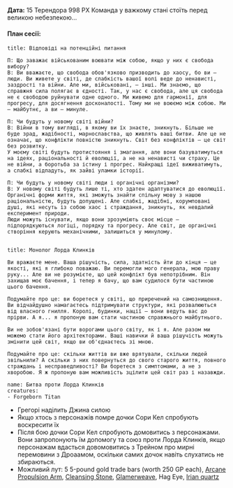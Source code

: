 **Дата:** 15 Терендора 998 РХ
Команда у важкому стані стоїть перед великою небезпекою...
#### **План сесії:**
```ad-note
title: Відповіді на потенційні питання

П: Що заважає військованим воювати між собою, якщо у них є свобода вибору?
В: Ви вважаєте, що свобода обов'язково призводить до хаосу, бо ви — люди. Ви живете у світі, де слабкість вашої волі веде до ненависті, заздрості та війни. Але ми, військовані, — інші. Ми знаємо, що справжня сила полягає в єдності. Так, у нас є свобода, але ця свобода не є свободою руйнувати одне одного. Ми живемо для гармонії, для прогресу, для досягнення досконалості. Тому ми не воюємо між собою. Ми — майбутнє, а ви — минуле.

П: Чи будуть у новому світі війни?
В: Війни в тому вигляді, в якому ви їх знаєте, зникнуть. Більше не буде зрад, жадібності, марнославства, що живлять ваші битви. Але це не означає, що конфлікти повністю зникнуть. Світ без конфліктів — це світ без розвитку.  
У моєму світі будуть протистояння і змагання, але вони базуватимуться на ідеях, раціональності й еволюції, а не на ненависті чи страху. Це не війни, а боротьба за істину і прогрес. Найкращі ідеї виживатимуть, а слабкі відпадуть, як зайві уламки історії.

П: Чи будуть у новому світі люди і органічні організми?
В: У новому світі будуть лише ті, хто здатен адаптуватися до еволюції. Органічні форми життя, які зможуть знайти спільну мову з нашою раціональністю, будуть допущені. Але слабкі, жадібні, корумповані душі, які несуть із собою хаос і страждання, зникнуть, як невдалий експеримент природи.  
Люди можуть існувати, якщо вони зрозуміють своє місце — підпорядкуються логіці, порядку та прогресу. Але світ, де органічні створіння керують механічними, залишиться у минулому.


```
```ad-important
title: Монолог Лорда Клинків

Ви вражаєте мене. Ваша рішучість, сила, здатність йти до кінця — це якості, які я глибоко поважаю. Ви перемогли мого генерала, мою праву руку... Але ви не розумієте, що цей конфлікт був непотрібним. Він захищав моє бачення, і тепер я бачу, що вам судилося бути частиною цього бачення.

Подумайте про це: ви боретеся у світі, що приречений на самознищення. Ви відчайдушно намагаєтесь підтримувати структури, які розвалюються від власного гнилля. Королі, будинки, нації — вони ведуть вас до прірви. А я... я пропоную вам стати частиною справжнього майбутнього.

Ви не зобов'язані бути ворогами цього світу, як і я. Але разом ми можемо стати його архітекторами. Ваші навички й ваша рішучість можуть змінити цей світ, якщо ви об'єднаєтесь зі мною.

Подумайте про це: скільки життів ви вже врятували, скільки людей звільнили? А скільки з них повернуться до свого старого життя, повного страждань і несправедливості? Ви боретеся з симптомами, а не з хворобою. Я ж пропоную вам можливість зцілити цей світ раз і назавжди.
```
```encounter 
name: Битва проти Лорда Клинків
creatures: 
- Forgeborn Titan
```
- Грегорі наділить Джина силою
- Якщо хтось з персонажів помре дочки Сори Кел спробують воскресити їх
- Після бою дочки Сори Кел спробують домовитись з персонажами. Вони запропонують їм допомогу та союз проти Лорда Клинків, якщо персонажам вдасться довомовитись з Трейном про мирні перемовини з Дроаамом, оскільки самих дочок навіть слухатись не збираються. 
- Можливий лут: 5 5-pound gold trade bars (worth 250 GP each), [Arcane Propulsion Arm](https://www.dndbeyond.com/magic-items/976932-arcane-propulsion-arm), [Cleansing Stone](https://www.dndbeyond.com/magic-items/215548-cleansing-stone), [Glamerweave](https://www.dndbeyond.com/magic-items/215556-glamerweave), Hag Eye, [Irian quartz](https://www.dndbeyond.com/magic-items/215745-orb-of-shielding-radiant)